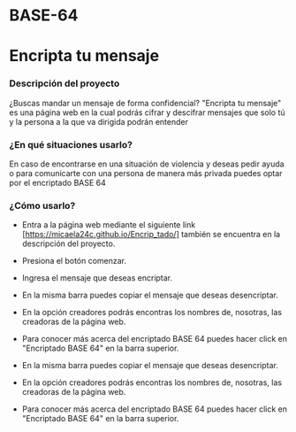 # BASE-64

# Encripta tu mensaje

### Descripción del proyecto
¿Buscas mandar un mensaje de forma confidencial? "Encripta tu mensaje" es una página web en la cual podrás cifrar y descifrar mensajes que solo tú y la persona a la que va dirigida podrán entender

### ¿En qué situaciones usarlo?

 En caso de encontrarse en una situación de violencia y deseas pedir ayuda o para comunicarte con una persona de manera más privada puedes optar por el encriptado BASE 64

### ¿Cómo usarlo?
- Entra a la página web mediante el siguiente link [https://micaela24c.github.io/Encrip_tado/] también se encuentra en la descripción del proyecto.

- Presiona el botón comenzar.

- Ingresa el mensaje que deseas encriptar.

- En la misma barra puedes copiar el mensaje que deseas desencriptar.

- En la opción creadores podrás encontras los nombres de, nosotras, las creadoras de la página web.

- Para conocer más acerca del encriptado BASE 64 puedes hacer click en "Encriptado BASE 64" en la barra superior.

- En la misma barra puedes copiar el mensaje que deseas desencriptar.

- En la opción creadores podrás encontras los nombres de, nosotras, las creadoras de la página web.

- Para conocer más acerca del encriptado BASE 64 puedes hacer click en "Encriptado BASE 64" en la barra superior.

